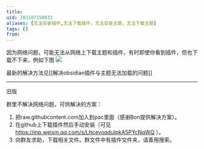 ```yaml
---
title: 
uid: 202107150933
aliases: [无法安装插件,无法下载插件，无法安装主题，无法下载主题]
tags: []
from: 
---
```

因为网络问题，可能无法从网络上下载主题和插件，有时即使你看到插件，但也下载不下来，例如下图
![](https://gitee.com/cyddgi/picture-store/raw/master/img/20210715093426.png)

最新的解决方法见[[解决obsidian插件与主题无法加载的问题]]

---
旧版

群里不解决网络问题。可供解决的方案：
1. 把raw.githubcontent.com加入到pac里面（感谢Bon提供解决方案）。
2. 在github上下载插件然后手动安装（可见 https://mp.weixin.qq.com/s/LItcevoqduIpkA5PYcNqWQ ）。
3. 向群友求助，下载相关文件。群文件中有插件文件夹，请善用搜索。

